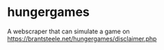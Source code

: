 # hungergames
A webscraper that can simulate a game on https://brantsteele.net/hungergames/disclaimer.php

